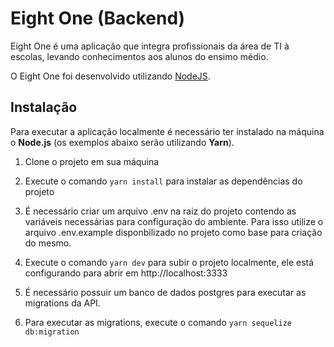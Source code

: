 # Eight One (Backend)

Eight One é uma aplicação que integra profissionais da área de TI à escolas, levando conhecimentos aos alunos do ensimo médio.

O Eight One foi desenvolvido utilizando [NodeJS](https://nodejs.org/en/).

## Instalação

Para executar a aplicação localmente é necessário ter instalado na máquina o **Node.js** (os exemplos abaixo serão utilizando **Yarn**).

1. Clone o projeto em sua máquina

2. Execute o comando `yarn install` para instalar as dependências do projeto

3. É necessário criar um arquivo .env na raiz do projeto contendo as variáveis necessárias para configuração do ambiente. Para isso utilize o arquivo .env.example disponbilizado no projeto como base para criação do mesmo.

4. Execute o comando `yarn dev` para subir o projeto localmente, ele está configurando para abrir em http://localhost:3333

5. É necessário possuir um banco de dados postgres para executar as migrations da API.

6. Para executar as migrations, execute o comando `yarn sequelize db:migration`
